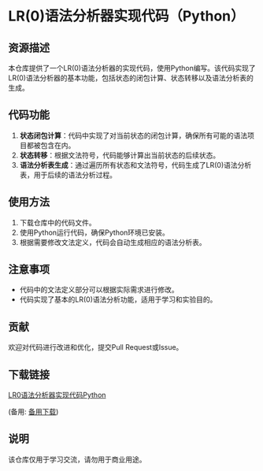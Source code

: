 # LR(0)语法分析器实现代码（Python）

## 资源描述

本仓库提供了一个LR(0)语法分析器的实现代码，使用Python编写。该代码实现了LR(0)语法分析器的基本功能，包括状态的闭包计算、状态转移以及语法分析表的生成。

## 代码功能

1. **状态闭包计算**：代码中实现了对当前状态的闭包计算，确保所有可能的语法项目都被包含在内。
2. **状态转移**：根据文法符号，代码能够计算出当前状态的后续状态。
3. **语法分析表生成**：通过遍历所有状态和文法符号，代码生成了LR(0)语法分析表，用于后续的语法分析过程。

## 使用方法

1. 下载仓库中的代码文件。
2. 使用Python运行代码，确保Python环境已安装。
3. 根据需要修改文法定义，代码会自动生成相应的语法分析表。

## 注意事项

- 代码中的文法定义部分可以根据实际需求进行修改。
- 代码实现了基本的LR(0)语法分析功能，适用于学习和实验目的。

## 贡献

欢迎对代码进行改进和优化，提交Pull Request或Issue。

## 下载链接
[LR0语法分析器实现代码Python](https://pan.quark.cn/s/9559c396826c) 

(备用: [备用下载](https://pan.baidu.com/s/1_DnBT-5GMxEfFEhhOp_KZw?pwd=1234))

## 说明

该仓库仅用于学习交流，请勿用于商业用途。
